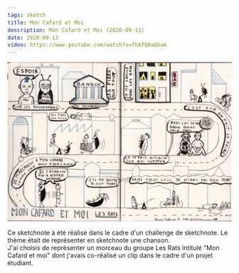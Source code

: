 ```yaml
---
tags: sketch
title: Mon Cafard et Moi
description: Mon Cafard et Moi (2020-09-13)
date: 2020-09-13
video: https://www.youtube.com/watch?v=fhATQ0aUbaA
---
```


![](29_Mon-Cafard-et-Moi_2020-09-13.jpeg) 

<p>
    Ce sketchnote à été réalisé dans le cadre d'un challenge de sketchnote. 
    Le thème était de représenter en sketchnote une chanson.<br>
    J'ai choisis de représenter un morceau du groupe Les Rats intitulé
    "Mon Cafard et moi" dont j'avais co-réalisé un clip dans le cadre d'un projet étudiant.
</p>
